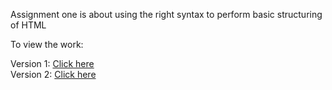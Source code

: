
Assignment one is about using the right syntax to perform basic structuring of HTML

To view the work: 

Version 1: <a href="https://mylearningprogress.github.io/CSS/assignment1.html">Click here</a>
<br>
Version 2: <a href="https://mylearningprogress.github.io/CSS/assignment1.1.html">Click here</a>
